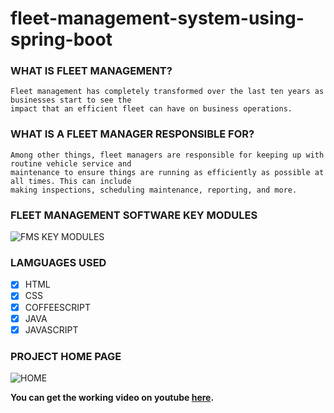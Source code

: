 # fleet-management-system-using-spring-boot


### WHAT IS FLEET MANAGEMENT?
```
Fleet management has completely transformed over the last ten years as businesses start to see the 
impact that an efficient fleet can have on business operations.
```
### WHAT IS A FLEET MANAGER RESPONSIBLE FOR?
```
Among other things, fleet managers are responsible for keeping up with routine vehicle service and 
maintenance to ensure things are running as efficiently as possible at all times. This can include 
making inspections, scheduling maintenance, reporting, and more.
```
### FLEET MANAGEMENT SOFTWARE KEY MODULES
![FMS KEY MODULES](https://content.altexsoft.com/media/2019/03/word-image-15.png.webp)
### LAMGUAGES USED
- [X] HTML
- [X] CSS
- [X] COFFEESCRIPT
- [X] JAVA
- [X] JAVASCRIPT
### PROJECT HOME PAGE
![HOME](https://www.kindsonthegenius.com/spring-boot/wp-content/uploads/2020/01/Build-a-Complete-Spring-Boot-Application-Step-by-Step.jpg)

**You can get the working video on youtube [here](https://youtube.com/playlist?list=PL9l1zUfnZkZnfOFgWa4K9lTzhvCkjTQfm).**